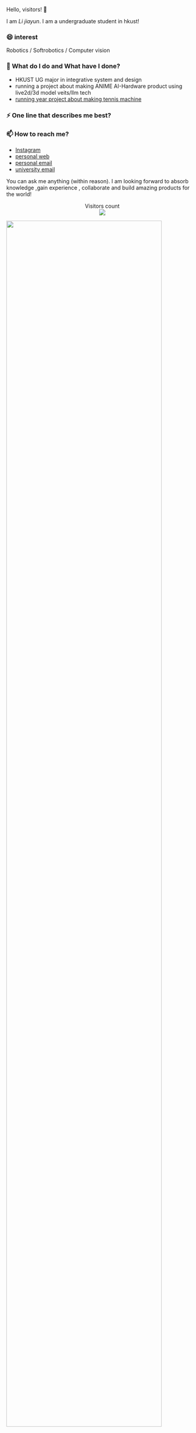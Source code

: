 Hello, visitors! 👋

I am _Li jiayun_.  I am a undergraduate student in hkust!

### 😄 interest
Robotics / Softrobotics / Computer vision

### 🌱 What do I do and What have I done? 

- HKUST UG major in integrative system and design
- running a project about making ANIME AI-Hardware product using live2d/3d model veits/llm tech
- [running year project about making tennis machine]( https://github.com/jliip/yolov5_tennisRobot/tree/main?tab=readme-ov-file#aiming-to-achieve-an-unbelivable-product)


### ⚡ One line that describes me best? 


### 📫 How to reach me?
- [Instagram](https://www.instagram.com/jliiiiip?igsh=dHdwcmt6ZnlwOHlk&utm_source=qr)
- [personal web](https://jliip.github.io/)
- [personal email](mailto:lijiayun1220@outlook.com)
- [university email](mailto:jliip@connect.ust.hk)

You can ask me anything (within reason). I am looking forward to absorb knowledge ,gain experience , collaborate and build amazing products for the world!


<p align="center"> 
  Visitors count<br>
  <img src="https://profile-counter.glitch.me/jliip/count.svg" />
</p>

<img src="stats.gif" width="90%"><br/><br/>

***



<!--
**garimasingh128/garimasingh128** is a ✨ _special_ ✨ repository because its `README.md` (this file) appears on your GitHub profile.

Here are some ideas to get you started:

- 🔭 I’m currently working on ...
- 🌱 I’m currently learning ...
- 👯 I’m looking to collaborate on ...
- 🤔 I’m looking for help with ...
- 💬 Ask me about ...
- 📫 How to reach me: ...
- 😄 Pronouns: ...
- ⚡ Fun fact: ...
-->
